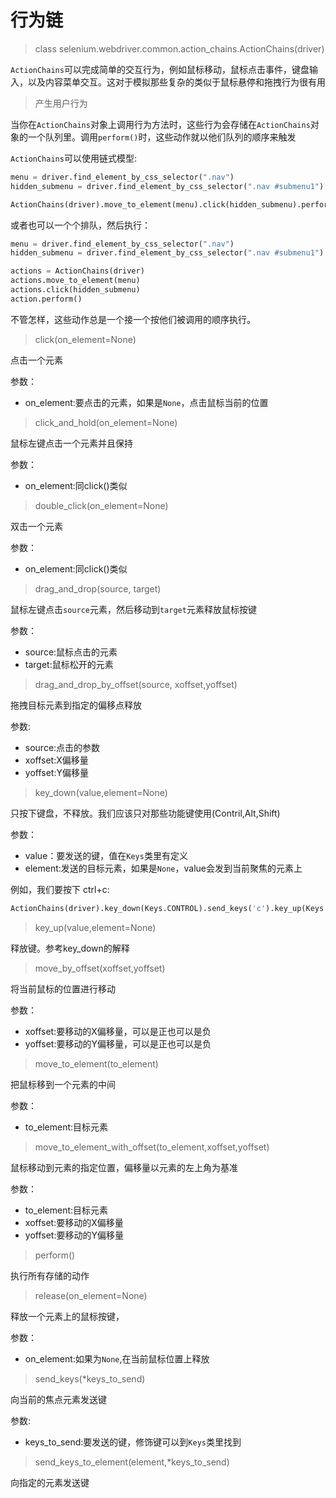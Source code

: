 # 行为链

> class selenium.webdriver.common.action_chains.ActionChains(driver)

`ActionChains`可以完成简单的交互行为，例如鼠标移动，鼠标点击事件，键盘输入，以及内容菜单交互。这对于模拟那些复杂的类似于鼠标悬停和拖拽行为很有用

> 产生用户行为

当你在`ActionChains`对象上调用行为方法时，这些行为会存储在`ActionChains`对象的一个队列里。调用`perform()`时，这些动作就以他们队列的顺序来触发

`ActionChains`可以使用链式模型:
```python
menu = driver.find_element_by_css_selector(".nav")
hidden_submenu = driver.find_element_by_css_selector(".nav #submenu1")

ActionChains(driver).move_to_element(menu).click(hidden_submenu).perform()
```

或者也可以一个个排队，然后执行：
```python
menu = driver.find_element_by_css_selector(".nav")
hidden_submenu = driver.find_element_by_css_selector(".nav #submenu1")

actions = ActionChains(driver)
actions.move_to_element(menu)
actions.click(hidden_submenu)
action.perform()
```

不管怎样，这些动作总是一个接一个按他们被调用的顺序执行。

> click(on_element=None)

点击一个元素

参数：
* on_element:要点击的元素，如果是`None`，点击鼠标当前的位置


> click_and_hold(on_element=None)

鼠标左键点击一个元素并且保持

参数：
* on_element:同click()类似

> double_click(on_element=None)

双击一个元素

参数：
* on_element:同click()类似

> drag_and_drop(source, target)

鼠标左键点击`source`元素，然后移动到`target`元素释放鼠标按键

参数：
* source:鼠标点击的元素
* target:鼠标松开的元素

> drag_and_drop_by_offset(source, xoffset,yoffset)

拖拽目标元素到指定的偏移点释放

参数:
* source:点击的参数
* xoffset:X偏移量
* yoffset:Y偏移量

>key_down(value,element=None)

只按下键盘，不释放。我们应该只对那些功能键使用(Contril,Alt,Shift)

参数：
* value：要发送的键，值在`Keys`类里有定义
* element:发送的目标元素，如果是`None`，value会发到当前聚焦的元素上

例如，我们要按下 ctrl+c:
```python
ActionChains(driver).key_down(Keys.CONTROL).send_keys('c').key_up(Keys.CONTROL).perform()
```

>key_up(value,element=None)

释放键。参考key_down的解释

>move_by_offset(xoffset,yoffset)

将当前鼠标的位置进行移动

参数：
* xoffset:要移动的X偏移量，可以是正也可以是负
* yoffset:要移动的Y偏移量，可以是正也可以是负

>move_to_element(to_element)

把鼠标移到一个元素的中间

参数：
* to_element:目标元素

>move_to_element_with_offset(to_element,xoffset,yoffset)

鼠标移动到元素的指定位置，偏移量以元素的左上角为基准

参数：
* to_element:目标元素
* xoffset:要移动的X偏移量
* yoffset:要移动的Y偏移量

>perform()

执行所有存储的动作

>release(on_element=None)

释放一个元素上的鼠标按键，

参数：
* on_element:如果为`None`,在当前鼠标位置上释放

>send_keys(*keys_to_send)

向当前的焦点元素发送键

参数:
* keys_to_send:要发送的键，修饰键可以到`Keys`类里找到

>send_keys_to_element(element,*keys_to_send)

向指定的元素发送键